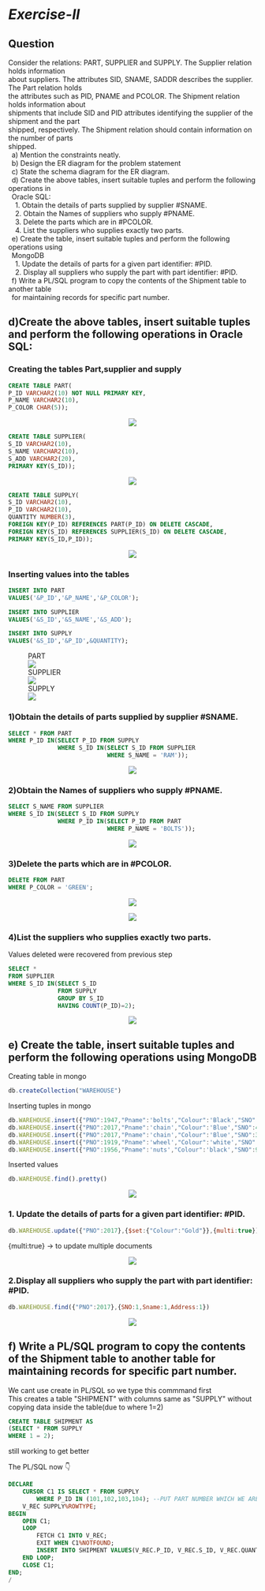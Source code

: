 # *Exercise-II*

## Question

Consider the relations: PART, SUPPLIER and SUPPLY. The Supplier relation holds information<br>
about suppliers. The attributes SID, SNAME, SADDR describes the supplier. The Part relation holds<br>
the attributes such as PID, PNAME and PCOLOR. The Shipment relation holds information about<br>
shipments that include SID and PID attributes identifying the supplier of the shipment and the part<br>
shipped, respectively. The Shipment relation should contain information on the number of parts<br>
shipped.<br>
&ensp;a) Mention the constraints neatly.<br>
&ensp;b) Design the ER diagram for the problem statement<br>
&ensp;c) State the schema diagram for the ER diagram.<br>
&ensp;d) Create the above tables, insert suitable tuples and perform the following operations in<br>
&ensp;Oracle SQL:<br>
&emsp;1. Obtain the details of parts supplied by supplier #SNAME.<br>
&emsp;2. Obtain the Names of suppliers who supply #PNAME.<br>
&emsp;3. Delete the parts which are in #PCOLOR.<br>
&emsp;4. List the suppliers who supplies exactly two parts.<br>
&ensp;e) Create the table, insert suitable tuples and perform the following operations using<br>
&ensp;MongoDB<br>
&emsp;1. Update the details of parts for a given part identifier: #PID.<br>
&emsp;2. Display all suppliers who supply the part with part identifier: #PID.<br>
&ensp;f) Write a PL/SQL program to copy the contents of the Shipment table to another table<br>
&ensp;for maintaining records for specific part number.<br>


## d)Create the above tables, insert suitable tuples and perform the following operations in Oracle SQL:

### Creating the tables Part,supplier and supply

```sql
CREATE TABLE PART(
P_ID VARCHAR2(10) NOT NULL PRIMARY KEY,
P_NAME VARCHAR2(10),
P_COLOR CHAR(5));
```
<P ALIGN="CENTER"><IMG SRC="https://github.com/MXNXV-ERR/SQL_SCRIPTS/blob/main/IMGS/Q21.PNG?raw=True"></P>


```SQL
CREATE TABLE SUPPLIER(
S_ID VARCHAR2(10),
S_NAME VARCHAR2(10),
S_ADD VARCHAR2(20),
PRIMARY KEY(S_ID));
```
<P ALIGN="CENTER"><IMG SRC="https://github.com/MXNXV-ERR/SQL_SCRIPTS/blob/main/IMGS/Q22.PNG?raw=True"></P>


```SQL
CREATE TABLE SUPPLY(
S_ID VARCHAR2(10),
P_ID VARCHAR2(10),
QUANTITY NUMBER(3),
FOREIGN KEY(P_ID) REFERENCES PART(P_ID) ON DELETE CASCADE,
FOREIGN KEY(S_ID) REFERENCES SUPPLIER(S_ID) ON DELETE CASCADE,
PRIMARY KEY(S_ID,P_ID));
```

<P ALIGN="CENTER"><IMG SRC="https://github.com/MXNXV-ERR/SQL_SCRIPTS/blob/main/IMGS/Q23.PNG?raw=True"></P>


### Inserting values into the tables
```sql
INSERT INTO PART 
VALUES('&P_ID','&P_NAME','&P_COLOR');
 ```
 ```SQL
INSERT INTO SUPPLIER 
VALUES('&S_ID','&S_NAME','&S_ADD');
 ```
 ```SQL
INSERT INTO SUPPLY 
VALUES('&S_ID','&P_ID',&QUANTITY);
 ```

 <FIGURE>
<FIGCAPTION>PART</FIGCAPTION>
<IMG SRC="https://github.com/MXNXV-ERR/SQL_SCRIPTS/blob/main/IMGS/Q24.PNG?raw=True">
<FIGCAPTION>SUPPLIER</FIGCAPTION>
<IMG SRC="https://github.com/MXNXV-ERR/SQL_SCRIPTS/blob/main/IMGS/Q25.PNG?raw=True">
<FIGCAPTION>SUPPLY</FIGCAPTION>
<IMG SRC="https://github.com/MXNXV-ERR/SQL_SCRIPTS/blob/main/IMGS/Q26.PNG?raw=True">
</FIGURE>


### 1)Obtain the details of parts supplied by supplier #SNAME.

```SQL
SELECT * FROM PART
WHERE P_ID IN(SELECT P_ID FROM SUPPLY
              WHERE S_ID IN(SELECT S_ID FROM SUPPLIER
                            WHERE S_NAME = 'RAM'));
```
<P ALIGN="CENTER"><IMG SRC="https://github.com/MXNXV-ERR/SQL_SCRIPTS/blob/main/IMGS/Q2D1.PNG?raw=True"></P>


### 2)Obtain the Names of suppliers who supply #PNAME.

```sql
SELECT S_NAME FROM SUPPLIER
WHERE S_ID IN(SELECT S_ID FROM SUPPLY
              WHERE P_ID IN(SELECT P_ID FROM PART
     	                    WHERE P_NAME = 'BOLTS'));
```
<P ALIGN="CENTER"><IMG SRC="https://github.com/MXNXV-ERR/SQL_SCRIPTS/blob/main/IMGS/Q2D2.PNG?raw=True"></P>


### 3)Delete the parts which are in #PCOLOR.
```sql
DELETE FROM PART
WHERE P_COLOR = 'GREEN';
```
<P ALIGN="CENTER"><IMG SRC="https://github.com/MXNXV-ERR/SQL_SCRIPTS/blob/main/IMGS/Q2D3.PNG?raw=True"></P>

<P ALIGN="CENTER"><IMG SRC="https://github.com/MXNXV-ERR/SQL_SCRIPTS/blob/main/IMGS/Q2D31.PNG?raw=True"></P>


### 4)List the suppliers who supplies exactly two parts.
Values deleted were recovered from previous step
```SQL
SELECT * 
FROM SUPPLIER
WHERE S_ID IN(SELECT S_ID
              FROM SUPPLY
              GROUP BY S_ID
              HAVING COUNT(P_ID)=2);
```
<P ALIGN="CENTER"><IMG SRC="https://github.com/MXNXV-ERR/SQL_SCRIPTS/blob/main/IMGS/Q2D4.PNG?raw=True"></P>

## e) Create the table, insert suitable tuples and perform the following operations using MongoDB

Creating table in mongo
```javascript
db.createCollection("WAREHOUSE")
```

Inserting tuples in mongo
```javascript
db.WAREHOUSE.insert({"PNO":1947,"Pname":'bolts',"Colour":'Black',"SNO":1234,"Sname":'ABC',"Address":'blore'})
db.WAREHOUSE.insert({"PNO":2017,"Pname":'chain',"Colour":'Blue',"SNO":4567,"Sname":'DEF',"Address":'chen'})
db.WAREHOUSE.insert({"PNO":2017,"Pname":'chain',"Colour":'Blue',"SNO":3964,"Sname":'GHI',"Address":'mum'})
db.WAREHOUSE.insert({"PNO":1919,"Pname":'wheel',"Colour":'white',"SNO":4879,"Sname":'PQR',"Address":'delhi'})
db.WAREHOUSE.insert({"PNO":1956,"Pname":'nuts',"Colour":'black',"SNO":9988,"Sname":'STFU',"Address":'KOL'})
```

Inserted values
```javascript
db.WAREHOUSE.find().pretty()
```
<P ALIGN="CENTER"><IMG SRC="https://github.com/MXNXV-ERR/SQL_SCRIPTS/blob/main/IMGS/Q2E0.PNG?raw=True"></P>

### 1. Update the details of parts for a given part identifier: #PID.
```javascript
db.WAREHOUSE.update({"PNO":2017},{$set:{"Colour":"Gold"}},{multi:true})
```
{multi:true} -> to update multiple documents
<P ALIGN="CENTER"><IMG SRC="https://github.com/MXNXV-ERR/SQL_SCRIPTS/blob/main/IMGS/Q2E1.PNG?raw=True"></P>


### 2.Display all suppliers who supply the part with part identifier: #PID.
```javascript
db.WAREHOUSE.find({"PNO":2017},{SNO:1,Sname:1,Address:1})
```

<P ALIGN="CENTER"><IMG SRC="https://github.com/MXNXV-ERR/SQL_SCRIPTS/blob/main/IMGS/Q2E2.PNG?raw=True"></P>

## f) Write a PL/SQL program to copy the contents of the Shipment table to another table for maintaining records for specific part number.

We cant use create in PL/SQL so we type this commmand first<br>
This creates a table "SHIPMENT" with columns same as "SUPPLY" without copying data inside the table(due to where 1=2)
```sql
CREATE TABLE SHIPMENT AS
(SELECT * FROM SUPPLY
WHERE 1 = 2);
```
still working to get better

The PL/SQL now 👇
``` SQL 
DECLARE 
	CURSOR C1 IS SELECT * FROM SUPPLY
        WHERE P_ID IN (101,102,103,104); --PUT PART NUMBER WHICH WE ARE INTERESTED IN HERE
	V_REC SUPPLY%ROWTYPE;
BEGIN
	OPEN C1;
	LOOP
	    FETCH C1 INTO V_REC;
	    EXIT WHEN C1%NOTFOUND;
        INSERT INTO SHIPMENT VALUES(V_REC.P_ID, V_REC.S_ID, V_REC.QUANTITY);
    END LOOP;
    CLOSE C1;
END;
/
```